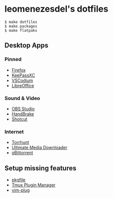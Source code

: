 # leomenezesdel's dotfiles

```
$ make dotfiles
$ make packages
$ make flatpaks
```

## Desktop Apps

### Pinned

- [Firefox](https://flathub.org/apps/org.mozilla.firefox)
- [KeePassXC](https://flathub.org/apps/org.keepassxc.KeePassXC)
- [VSCodium](https://flathub.org/apps/com.vscodium.codium)
- [LibreOffice](https://flathub.org/apps/org.libreoffice.LibreOffice)

### Sound & Video

- [OBS Studio](https://flathub.org/apps/com.obsproject.Studio)
- [HandBrake](https://flathub.org/apps/fr.handbrake.ghb)
- [Shotcut](https://flathub.org/apps/org.shotcut.Shotcut)

### Internet

- [Torrhunt](https://flathub.org/apps/com.ktechpit.torrhunt)
- [Ultimate Media Downloader](https://flathub.org/apps/com.ktechpit.ultimate-media-downloader)
- [qBittorrent](https://flathub.org/apps/org.qbittorrent.qBittorrent)

## Setup missing features

- [pkgfile](https://wiki.archlinux.org/title/Pkgfile)
- [Tmux Plugin Manager](https://github.com/tmux-plugins/tpm)
- [vim-plug](https://github.com/junegunn/vim-plug)


